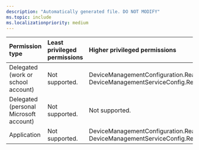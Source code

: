 ```yaml
---
description: "Automatically generated file. DO NOT MODIFY"
ms.topic: include
ms.localizationpriority: medium
---
```


|Permission type|Least privileged permissions|Higher privileged permissions|
|:---|:---|:---|
|Delegated (work or school account)|Not supported.|DeviceManagementConfiguration.ReadWrite.All, DeviceManagementServiceConfig.ReadWrite.All|
|Delegated (personal Microsoft account)|Not supported.|Not supported.|
|Application|Not supported.|DeviceManagementConfiguration.ReadWrite.All, DeviceManagementServiceConfig.ReadWrite.All|

